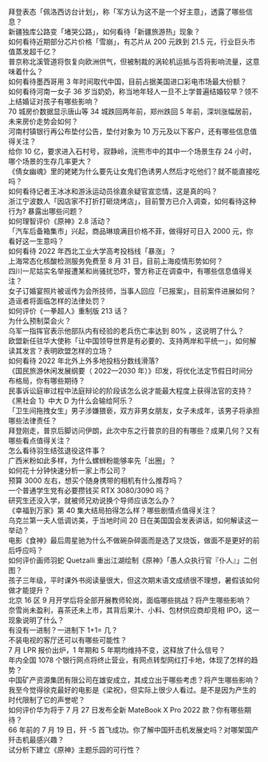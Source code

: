 拜登表态「佩洛西访台计划」，称「军方认为这不是一个好主意」，透露了哪些信息？  
新疆独库公路变「堵哭公路」，如何看待「新疆旅游热」现象？  
如何看待近期部分芯片价格「雪崩」，有芯片从 200 元跌到 21.5 元，行业巨头市值蒸发超千亿？  
普京称北溪管道将恢复向欧洲供气，但被制裁的涡轮机运抵与否将影响流量，这意味着什么？  
如何看待墨西哥用 3 年时间取代中国，目前占据美国进口彩电市场最大份额？  
如何看待河南一女子 36 岁当奶奶，称当地年轻人一旦不上学普遍结婚较早？领不上结婚证对孩子有哪些影响？  
70 城房价数据显示唐山等 34 城跌回两年前，郑州跌回 5 年前，深圳涨幅居前，未来房价走势会如何？  
河南村镇银行再公布垫付公告，垫付对象为 10 万元及以下客户，还有哪些信息值得关注？  
给你 10 亿，要求进入石村号，寂静岭，浣熊市中的其中一个场景生存 24 小时，哪个场景的生存几率更大？  
《倩女幽魂》里的姥姥为什么要先让女鬼们色诱男人然后才吃他们？就不能直接吃吗？  
如何看待记者王冰冰和游泳运动员徐嘉余疑官宣恋情，这是真的吗？  
浙江宁波数人「因店家不打折打砸烧烤店」，目前警方已介入调查，如何看待这种行为? 暴露出哪些问题？  
如何理智评价《原神》2.8 活动？  
「汽车后备箱集市」兴起，商品琳琅满目价格不菲，做得好可日入 2000 元，你看好这一生意吗？  
如何看待 2022 年西北工业大学高考投档线「暴涨」？  
上海常态化核酸检测服务免费至 8 月 31 日，目前上海疫情形势如何？  
四川一尼姑实名举报遭某和尚骚扰恐吓，警方称正在调查中，有哪些信息值得关注？  
女子订婚宴照片被谣传为会所技师，当事人回应「已报案」，目前案件进展如何？造谣者将面临怎样的法律处罚？  
如何评价《一拳超人》重制版 213 话？  
为什么预制菜会火？  
乌军一指挥官表示他部队内有经验的老兵伤亡率达到 80% ，这说明了什么？  
欧盟新任驻华大使称「让中国领导世界是有必要的、支持两岸和平统一」，如何解读其发言？表明欧盟怎样的立场？  
如何看待 2022 年北外上外多地投档分数线滑落?  
《国民旅游休闲发展纲要（ 2022—2030 年）》印发，将优化法定节假日时间分布格局，你有哪些期待？  
民事诉讼庭审过程中法庭辩论的阶段该怎么说才能最大程度上获得法官的支持？  
《黑社会 1》中大 D 为什么会输给阿乐？  
「卫生间拖拽女生」男子涉嫌猥亵，双方非男女朋友，女子未成年，该男子将承担哪些法律责任？  
拜登刚走，普京后脚访问伊朗，此次中东之行普京的目的有哪些？成果几何？又有哪些看点值得关注？  
怎么看待羽生结弦退役这件事？  
广西米粉如此多样，为什么螺蛳粉能够率先「出圈」？  
如何花十分钟快速分析一家上市公司？  
预算 3000 左右，想买个随身携带的相机有什么推荐吗？  
一个普通学生党有必要攒钱买 RTX 3080/3090 吗？  
研究生还没入学，就被师兄劝说换个导师应该怎么办？  
《幸福到万家》第 40 集大结局拍得怎么样？哪些剧情点值得关注？  
乌克兰第一夫人低调访美，于当地时间 20 日在美国国会发表讲话，如何解读这一举动？  
电影《食神》最后周星驰为什么不做碗杂碎面而是选了叉烧饭，做面不是更好的前后呼应吗？  
如何评价画师羽蛇 Quetzalli 重出江湖绘制《原神》「愚人众执行官『仆人』」二创图？  
孩子三年级，平时课外书阅读量很大，但这次期末语文成绩很不理想，暑假该如何做才能提升？  
北京 16 区 9 月开学后将全部开展教师轮岗，面临哪些挑战？将产生哪些影响？  
奈雪尚未盈利，喜茶还未上市，其背后果汁、小料、包材供应商却竞相 IPO，这一现象说明了什么？  
有没有一进制？一进制下 1+1= 几？  
不装电视的客厅还可以有哪些可能性？  
7 月 LPR 报价出炉，1 年期和 5 年期均维持不变，这释放了什么信号？  
年内全国 1078 个银行网点将终止营业，有网点转型网红打卡地，体现了怎样的趋势？  
中国矿产资源集团有限公司在雄安成立，其成立出于哪些考虑？将产生哪些影响？  
我至今觉得徐克最好的电影是《梁祝》，但实际上很少人看过。是不是因为产生的时代限制了它的声誉呢？  
如何评价华为将于 7 月 27 日发布全新 MateBook X Pro 2022 款？你有哪些期待？  
66 年前的 7 月 19 日，歼 -5 首飞成功。你了解中国歼击机发展史吗？对哪架国产歼击机最感兴趣？  
试分析下建立《原神》主题乐园的可行性？  
